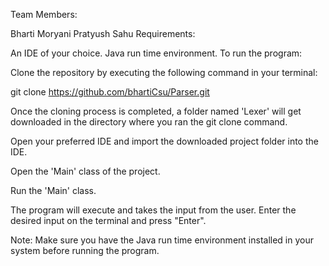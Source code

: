 Team Members:

Bharti Moryani
Pratyush Sahu
Requirements:

An IDE of your choice.
Java run time environment.
To run the program:

Clone the repository by executing the following command in your terminal:

git clone https://github.com/bhartiCsu/Parser.git

Once the cloning process is completed, a folder named 'Lexer' will get downloaded in the directory where you ran the git clone command.

Open your preferred IDE and import the downloaded project folder into the IDE.

Open the 'Main' class of the project.

Run the 'Main' class.

The program will execute and takes the input from the user. Enter the desired input on the terminal and press "Enter".

Note: Make sure you have the Java run time environment installed in your system before running the program.